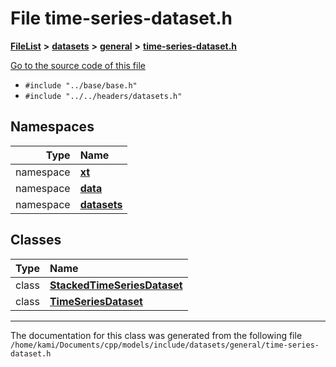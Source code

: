 

# File time-series-dataset.h



[**FileList**](files.md) **>** [**datasets**](dir_29ff4802398ba4a572b958e731c7adb4.md) **>** [**general**](dir_3e490c73b2bbc01f3b90ef3b6e284c64.md) **>** [**time-series-dataset.h**](time-series-dataset_8h.md)

[Go to the source code of this file](time-series-dataset_8h_source.md)



* `#include "../base/base.h"`
* `#include "../../headers/datasets.h"`













## Namespaces

| Type | Name |
| ---: | :--- |
| namespace | [**xt**](namespacext.md) <br> |
| namespace | [**data**](namespacext_1_1data.md) <br> |
| namespace | [**datasets**](namespacext_1_1data_1_1datasets.md) <br> |


## Classes

| Type | Name |
| ---: | :--- |
| class | [**StackedTimeSeriesDataset**](classxt_1_1data_1_1datasets_1_1StackedTimeSeriesDataset.md) <br> |
| class | [**TimeSeriesDataset**](classxt_1_1data_1_1datasets_1_1TimeSeriesDataset.md) <br> |



















































------------------------------
The documentation for this class was generated from the following file `/home/kami/Documents/cpp/models/include/datasets/general/time-series-dataset.h`

